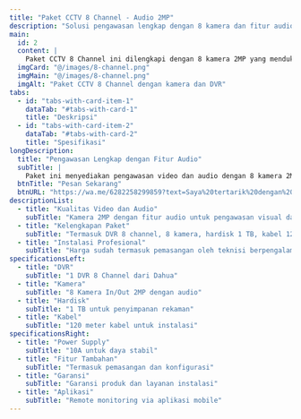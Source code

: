 ```yaml
---
title: "Paket CCTV 8 Channel - Audio 2MP"
description: "Solusi pengawasan lengkap dengan 8 kamera dan fitur audio, cocok untuk area luas dan pengawasan detail."
main:
  id: 2
  content: |
    Paket CCTV 8 Channel ini dilengkapi dengan 8 kamera 2MP yang mendukung fitur audio, memberikan pengawasan lengkap dengan kemampuan merekam suara. Ideal untuk bisnis dan area yang membutuhkan pengawasan intensif.
  imgCard: "@/images/8-channel.png"
  imgMain: "@/images/8-channel.png"
  imgAlt: "Paket CCTV 8 Channel dengan kamera dan DVR"
tabs:
  - id: "tabs-with-card-item-1"
    dataTab: "#tabs-with-card-1"
    title: "Deskripsi"
  - id: "tabs-with-card-item-2"
    dataTab: "#tabs-with-card-2"
    title: "Spesifikasi"
longDescription:
  title: "Pengawasan Lengkap dengan Fitur Audio"
  subTitle: |
    Paket ini menyediakan pengawasan video dan audio dengan 8 kamera 2MP, DVR 8 channel, hardisk 1 TB, dan kabel panjang 120 meter untuk area yang luas.
  btnTitle: "Pesan Sekarang"
  btnURL: "https://wa.me/6282258299859?text=Saya%20tertarik%20dengan%20produk%20Pengawasan%20Lengkap%20dengan%20Audio"
descriptionList:
  - title: "Kualitas Video dan Audio"
    subTitle: "Kamera 2MP dengan fitur audio untuk pengawasan visual dan suara."
  - title: "Kelengkapan Paket"
    subTitle: "Termasuk DVR 8 channel, 8 kamera, hardisk 1 TB, kabel 120 meter, dan power supply 10A."
  - title: "Instalasi Profesional"
    subTitle: "Harga sudah termasuk pemasangan oleh teknisi berpengalaman."
specificationsLeft:
  - title: "DVR"
    subTitle: "1 DVR 8 Channel dari Dahua"
  - title: "Kamera"
    subTitle: "8 Kamera In/Out 2MP dengan audio"
  - title: "Hardisk"
    subTitle: "1 TB untuk penyimpanan rekaman"
  - title: "Kabel"
    subTitle: "120 meter kabel untuk instalasi"
specificationsRight:
  - title: "Power Supply"
    subTitle: "10A untuk daya stabil"
  - title: "Fitur Tambahan"
    subTitle: "Termasuk pemasangan dan konfigurasi"
  - title: "Garansi"
    subTitle: "Garansi produk dan layanan instalasi"
  - title: "Aplikasi"
    subTitle: "Remote monitoring via aplikasi mobile"
---
```

